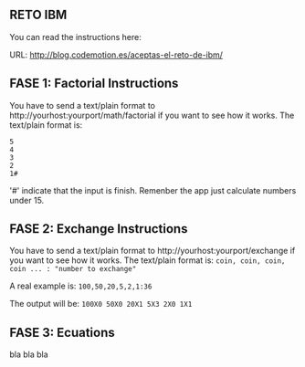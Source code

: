 RETO IBM
--------
You can read the instructions here:

URL: http://blog.codemotion.es/aceptas-el-reto-de-ibm/

FASE 1: Factorial Instructions
------------------------------
You have to send a text/plain format to http://yourhost:yourport/math/factorial if you want to see how it works. The text/plain format
is: 
```
5
4
3
2
1#
```
'#' indicate that the input is finish. Remenber the app just calculate numbers under 15.

FASE 2: Exchange Instructions
-----------------------------
You have to send a text/plain format to http://yourhost:yourport/exchange if you want to see how it works. The text/plain format is: 
```coin, coin, coin, coin ... : "number to exchange"```

A real example is:
```100,50,20,5,2,1:36```

The output will be:
```100X0 50X0 20X1 5X3 2X0 1X1```

FASE 3: Ecuations
-----------------

bla bla bla